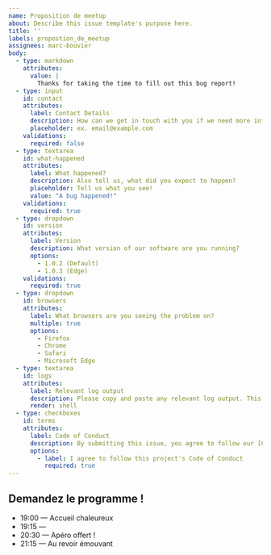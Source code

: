 ```yaml
---
name: Proposition de meetup
about: Describe this issue template's purpose here.
title: ''
labels: propostion_de_meetup
assignees: marc-bouvier
body:
  - type: markdown
    attributes:
      value: |
        Thanks for taking the time to fill out this bug report!
  - type: input
    id: contact
    attributes:
      label: Contact Details
      description: How can we get in touch with you if we need more info?
      placeholder: ex. email@example.com
    validations:
      required: false
  - type: textarea
    id: what-happened
    attributes:
      label: What happened?
      description: Also tell us, what did you expect to happen?
      placeholder: Tell us what you see!
      value: "A bug happened!"
    validations:
      required: true
  - type: dropdown
    id: version
    attributes:
      label: Version
      description: What version of our software are you running?
      options:
        - 1.0.2 (Default)
        - 1.0.3 (Edge)
    validations:
      required: true
  - type: dropdown
    id: browsers
    attributes:
      label: What browsers are you seeing the problem on?
      multiple: true
      options:
        - Firefox
        - Chrome
        - Safari
        - Microsoft Edge
  - type: textarea
    id: logs
    attributes:
      label: Relevant log output
      description: Please copy and paste any relevant log output. This will be automatically formatted into code, so no need for backticks.
      render: shell
  - type: checkboxes
    id: terms
    attributes:
      label: Code of Conduct
      description: By submitting this issue, you agree to follow our [Code of Conduct](https://example.com)
      options:
        - label: I agree to follow this project's Code of Conduct
          required: true
---
```


<!--
---
title:  "Introduction aux tests automatisés"
date: "2022-07-27"
category: "meetup"
event:
  date: "YYYY-MM-DD"
  location:
#    name: "La plage Digitale"
#    url: "https://www.openstreetmap.org/#map=19/48.57633/7.75553&layers=N"
  registration:
    type: meetup_com
#    url: "https://www.meetup.com/software-crafters-strasbourg/events/TODO"

---
-->

<!--
Énoncé du meetup.
-->

<!-- 
Bio succincte de la ou des personnes qui animent. Informations pour les contacter (ex. Twitter, LinkedIn, blog ...)
-->

## Demandez le programme !

<!-- Les date et le plan seront adaptés au contexte -->

- 19:00 — Accueil chaleureux
- 19:15 — <!-- Ici : le sujet du meetup -->
- 20:30 — Apéro offert !
- 21:15 — Au revoir émouvant
